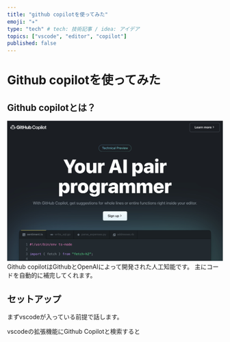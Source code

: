 ```yaml
---
title: "github copilotを使ってみた"
emoji: "✈"
type: "tech" # tech: 技術記事 / idea: アイデア
topics: ["vscode", "editor", "copilot"]
published: false
---
```


# Github copilotを使ってみた

## Github copilotとは？

![](/images/710416F3-5560-49D5-8B94-1DEA1108F4A8.jpeg)
Github copilotはGithubとOpenAIによって開発された人工知能です。
主にコードを自動的に補完してくれます。

## セットアップ

まずvscodeが入っている前提で話します。


vscodeの拡張機能にGithub Copilotと検索すると

